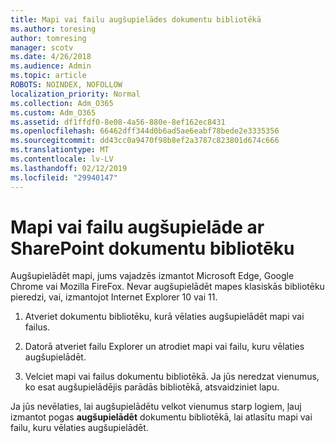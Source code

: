 ```yaml
---
title: Mapi vai failu augšupielādes dokumentu bibliotēkā
ms.author: toresing
author: tomresing
manager: scotv
ms.date: 4/26/2018
ms.audience: Admin
ms.topic: article
ROBOTS: NOINDEX, NOFOLLOW
localization_priority: Normal
ms.collection: Adm_O365
ms.custom: Adm_O365
ms.assetid: df1ffdf0-8e08-4a56-880e-8ef162ec8431
ms.openlocfilehash: 66462dff344d0b6ad5ae6eabf78bede2e3335356
ms.sourcegitcommit: dd43cc0a9470f98b8ef2a3787c823801d674c666
ms.translationtype: MT
ms.contentlocale: lv-LV
ms.lasthandoff: 02/12/2019
ms.locfileid: "29940147"
---
```

# <a name="upload-a-folder-or-files-to-a-sharepoint-document-library"></a>Mapi vai failu augšupielāde ar SharePoint dokumentu bibliotēku

Augšupielādēt mapi, jums vajadzēs izmantot Microsoft Edge, Google Chrome vai Mozilla FireFox. Nevar augšupielādēt mapes klasiskās bibliotēku pieredzi, vai, izmantojot Internet Explorer 10 vai 11.
  
1. Atveriet dokumentu bibliotēku, kurā vēlaties augšupielādēt mapi vai failus.
    
2. Datorā atveriet failu Explorer un atrodiet mapi vai failu, kuru vēlaties augšupielādēt.
    
3. Velciet mapi vai failus dokumentu bibliotēkā. Ja jūs neredzat vienumus, ko esat augšupielādējis parādās bibliotēkā, atsvaidziniet lapu. 
    
Ja jūs nevēlaties, lai augšupielādētu velkot vienumus starp logiem, ļauj izmantot pogas **augšupielādēt** dokumentu bibliotēkā, lai atlasītu mapi vai failu, kuru vēlaties augšupielādēt. 
  

